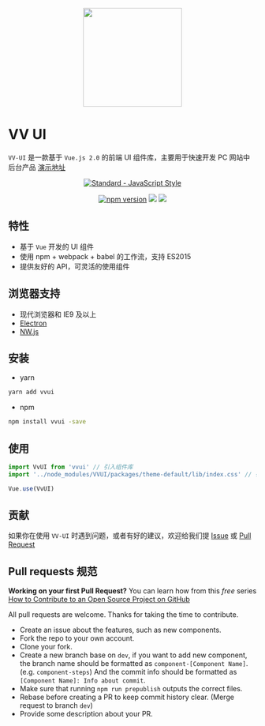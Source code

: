 <p align="center">
  <a href="https://at.aotu.io/">
    <img width="200" src="https://github.com/VV-UI/VV-UI/blob/master/examples/assets/img/logo.png">
  </a>
</p>

# VV UI

`VV-UI` 是一款基于 `Vue.js 2.0` 的前端 UI 组件库，主要用于快速开发 PC 网站中后台产品
[演示地址](https://vv-ui.github.io/VV-UI)

<p align="center">
  <a href="https://github.com/feross/standard">
    <img src="https://cdn.rawgit.com/feross/standard/master/badge.svg" alt="Standard - JavaScript Style">
  </a>
</p>
<p align="center">
<a href="https://www.npmjs.com/package/vvui"><img src="https://img.shields.io/badge/npm-1.0.1-brightgreen.svg" alt="npm version"></a> 
  <img src="https://img.shields.io/badge/build-passing-brightgreen.svg">
  <a href="https://www.npmjs.com/package/vvui"><img src="https://img.shields.io/badge/licence-MIT-blue.svg"></a> 
</p>

## 特性

- 基于 `Vue` 开发的 UI 组件
- 使用 npm + webpack + babel 的工作流，支持 ES2015
- 提供友好的 API，可灵活的使用组件

## 浏览器支持

- 现代浏览器和 IE9 及以上
- [Electron](http://electron.atom.io/)
- [NW.js](http://nwjs.io)

## 安装

- yarn

```bash
yarn add vvui
```

- npm 

```bash
npm install vvui -save
```

## 使用

```js
import VvUI from 'vvui' // 引入组件库
import '../node_modules/VVUI/packages/theme-default/lib/index.css' // 引入样式库

Vue.use(VvUI)
```

## 贡献

如果你在使用 `VV-UI` 时遇到问题，或者有好的建议，欢迎给我们提 [Issue](https://github.com/VV-UI/VV-UI/issues) 或 [Pull Request](https://github.com/VV-UI/VV-UI/pulls)


## Pull requests 规范

**Working on your first Pull Request?** You can learn how from this *free* series
[How to Contribute to an Open Source Project on GitHub](https://egghead.io/series/how-to-contribute-to-an-open-source-project-on-github)

All pull requests are welcome. Thanks for taking the time to contribute.

- Create an issue about the features, such as new components.
- Fork the repo to your own account.
- Clone your fork.
- Create a new branch base on `dev`, if you want to add new component, the branch name should be formatted as `component-[Component Name]`. (e.g. `component-steps`) And the commit info should be formatted as `[Component Name]: Info about commit`.
- Make sure that running `npm run prepublish` outputs the correct files.
- Rebase before creating a PR to keep commit history clear. (Merge request to branch `dev`)
- Provide some description about your PR.
